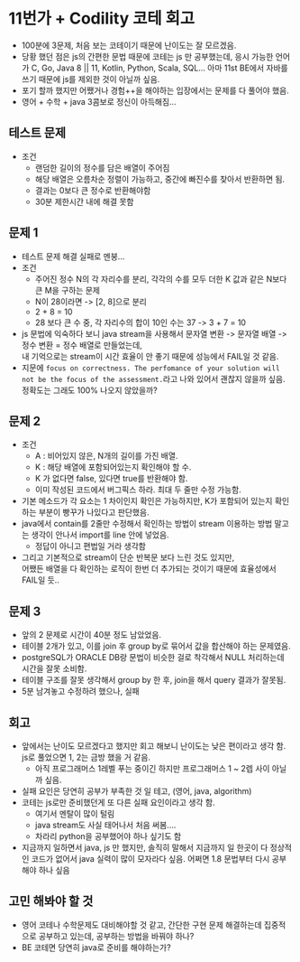 # 11번가 + Codility 코테 회고

- 100분에 3문제, 처음 보는 코테이기 때문에 난이도는 잘 모르겠음.  
- 당황 했던 점은 js의 간편한 문법 때문에 코테는 js 만 공부했는데, 응시 가능한 언어가 C, Go, Java 8 || 11, Kotlin, Python, Scala, SQL... 아마 11st BE에서 자바를 쓰기 때문에 js를 제외한 것이 아닐까 싶음.
- 포기 할까 했지만 어쨌거나 경험++을 해야하는 입장에서는 문제를 다 풀어야 했음.
- 영어 + 수학 + java 3콤보로 정신이 아득해짐...

## 테스트 문제

- 조건
  - 랜덤한 길이의 정수를 담은 배열이 주어짐
  - 해당 배열은 오름차순 정렬이 가능하고, 중간에 빠진수를 찾아서 반환하면 됨.
  - 결과는 0보다 큰 정수로 반환해야함
  - 30분 제한시간 내에 해결 못함

## 문제 1

- 테스트 문제 해결 실패로 멘붕...
- 조건
  - 주어진 정수 N의 각 자리수를 분리, 각각의 수를 모두 더한 K 값과 같은 N보다 큰 M을 구하는 문제
  - N이 28이라면 -> [2, 8]으로 분리
  - 2 + 8 = 10
  - 28 보다 큰 수 중, 각 자리수의 합이 10인 수는 37 -> 3 + 7 = 10
- js 문법에 익숙하다 보니 java stream을 사용해서 문자열 변환 -> 문자열 배열 -> 정수 변환 = 정수 배열로 만들었는데,  
  내 기억으로는 stream이 시간 효율이 안 좋기 때문에 성능에서 FAIL일 것 같음.
- 지문에 `focus on correctness. The perfomance of your solution will not be the focus of the assessment.`라고 나와 있어서 괜찮지 않을까 싶음. 정확도는 그래도 100% 나오지 않았을까?

## 문제 2

- 조건
  * A : 비어있지 않은, N개의 길이를 가진 배열.
  * K : 해당 배열에 포함되어있는지 확인해야 할 수.
  * K 가 없다면 false, 있다면 true를 반환해야 함.
  * 이미 작성된 코드에서 버그픽스 하라. 최대 두 줄만 수정 가능함.
- 기본 메소드가 각 요소는 1 차이인지 확인은 가능하지만, K가 포함되어 있는지 확인하는 부분이 빵꾸가 나있다고 판단했음.
- java에서 contain를 2줄만 수정해서 확인하는 방법이 stream 이용하는 방법 말고는 생각이 안나서 import를 line 안에 넣었음.
  - 정답이 아니고 편법일 거라 생각함
- 그리고 기본적으로 stream이 단순 반복문 보다 느린 것도 있지만,  
  어쨌든 배열을 다 확인하는 로직이 한번 더 추가되는 것이기 때문에 효율성에서 FAIL일 듯..

## 문제 3

- 앞의 2 문제로 시간이 40분 정도 남았었음.
- 테이블 2개가 있고, 이를 join 후 group by로 묶어서 값을 합산해야 하는 문제였음.
- postgreSQL가 ORACLE DB랑 문법이 비슷한 걸로 착각해서 NULL 처리하는데 시간을 잘못 소비함.
- 테이블 구조를 잘못 생각해서 group by 한 후, join을 해서 query 결과가 잘못됨.
- 5분 남겨놓고 수정하려 했으나, 실패

## 회고

- 앞에서는 난이도 모르겠다고 했지만 회고 해보니 난이도는 낮은 편이라고 생각 함. js로 풀었으면 1, 2는 금방 했을 거 같음.
  - 아직 프로그래머스 1레벨 푸는 중이긴 하지만 프로그래머스 1 ~ 2렙 사이 아닐까 싶음.
- 실패 요인은 당연히 공부가 부족한 것 일 테고, (영어, java, algorithm)
- 코테는 js로만 준비했던게 또 다른 실패 요인이라고 생각 함.
  - 여기서 멘탈이 많이 털림
  - java stream도 사실 태어나서 처음 써봄....
  - 차라리 python을 공부했어야 하나 싶기도 함
- 지금까지 일하면서 java, js 만 했지만, 솔직히 말해서 지금까지 일 한곳이 다 정상적인 코드가 없어서 java 실력이 많이 모자라다 싶음. 어쩌면 1.8 문법부터 다시 공부해야 하나 싶음

## 고민 해봐야 할 것

- 영어 코테나 수학문제도 대비해야할 것 같고, 간단한 구현 문제 해결하는데 집중적으로 공부하고 있는데, 공부하는 방법을 바꿔야 하나?
- BE 코테면 당연히 java로 준비를 해야하는가?